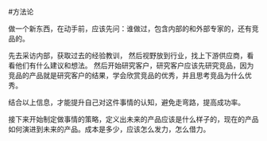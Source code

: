 #方法论

做一个新东西，在动手前，应该先问：谁做过，包含内部的和外部专家的，还有竞品的。

先去采访内部，获取过去的经验教训，
然后视野放到行业，找上下游供应商，看看他们有什么建议和想法。
然后开始研究客户，研究客户应该先研究竞品，因为竞品的产品就是研究客户的结果，学会欣赏竞品的优秀，并且思考竞品为什么优秀。

结合以上信息，才能提升自己对这件事情的认知，避免走弯路，提高成功率。

接下来开始制定做事情的策略，定义出未来的产品应该是什么样子的，现在的产品如何演进到未来的产品。成本是多少，应该怎么发力，怎么借力。